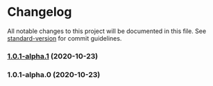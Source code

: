 # Changelog

All notable changes to this project will be documented in this file. See [standard-version](https://github.com/conventional-changelog/standard-version) for commit guidelines.

### [1.0.1-alpha.1](///compare/v1.0.1-alpha.0...v1.0.1-alpha.1) (2020-10-23)

### 1.0.1-alpha.0 (2020-10-23)
